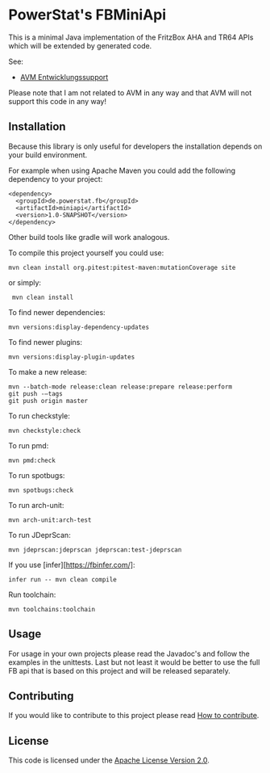 # PowerStat's FBMiniApi

This is a minimal Java implementation of the FritzBox AHA and TR64 APIs which will be extended by generated code.

See:

* [AVM Entwicklungssupport](https://avm.de/service/schnittstellen/)

Please note that I am not related to AVM in any way and that AVM will not support this code in any way!

## Installation

Because this library is only useful for developers the installation depends on your build environment.

For example when using Apache Maven you could add the following dependency to your project:

    <dependency>
      <groupId>de.powerstat.fb</groupId>
      <artifactId>miniapi</artifactId>
      <version>1.0-SNAPSHOT</version>
    </dependency>

Other build tools like gradle will work analogous.

To compile this project yourself you could use:

    mvn clean install org.pitest:pitest-maven:mutationCoverage site
    
or simply:

     mvn clean install
     
To find newer dependencies:

    mvn versions:display-dependency-updates
    
To find newer plugins:

    mvn versions:display-plugin-updates
    
To make a new release:

    mvn --batch-mode release:clean release:prepare release:perform
    git push -–tags
    git push origin master

To run checkstyle:

    mvn checkstyle:check
    
To run pmd:

    mvn pmd:check
    
To run spotbugs:

    mvn spotbugs:check
    
To run arch-unit:

    mvn arch-unit:arch-test
    
To run JDeprScan:

    mvn jdeprscan:jdeprscan jdeprscan:test-jdeprscan
    
If you use [infer][https://fbinfer.com/]:

    infer run -- mvn clean compile
    
Run toolchain:

    mvn toolchains:toolchain

## Usage

For usage in your own projects please read the Javadoc's and follow the examples in the unittests.
Last but not least it would be better to use the full FB api that is based on this project and will be released separately.

## Contributing

If you would like to contribute to this project please read [How to contribute](CONTRIBUTING.md).

## License

This code is licensed under the [Apache License Version 2.0](LICENSE.md).
